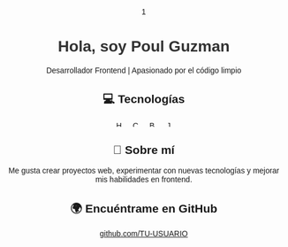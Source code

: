<!DOCTYPE html>
<html lang="es">
<head>
  <meta charset="UTF-8">
  <meta name="viewport" content="width=device-width, initial-scale=1.0">
  <title>Mi Perfil GitHub</title>
  <style>
    body {
      font-family: Arial, sans-serif;
      text-align: center;
      margin: 40px;
    }
    h1 {
      color: #333;
    }
    .skills {
      display: flex;
      justify-content: center;
      gap: 20px;
      margin-top: 20px;
    }
    .skills img {
      width: 10px;
      height: 10px;
      object-fit: contain;
    }
  </style>
</head>
<body>1
  <h1> Hola, soy Poul Guzman</h1>
  <p>Desarrollador Frontend | Apasionado por el código limpio</p>

  <h2>💻 Tecnologías</h2>
  <div class="skills">
    <img src="https://cdn.jsdelivr.net/gh/devicons/devicon/icons/html5/html5-original.svg" alt="HTML5">
    <img src="https://cdn.jsdelivr.net/gh/devicons/devicon/icons/css3/css3-original.svg" alt="CSS3">
    <img src="https://cdn.jsdelivr.net/gh/devicons/devicon/icons/bootstrap/bootstrap-original.svg" alt="Bootstrap">
    <img src="https://cdn.jsdelivr.net/gh/devicons/devicon/icons/javascript/javascript-original.svg" alt="JavaScript">
  </div>

  <h2>📌 Sobre mí</h2>
  <p>Me gusta crear proyectos web, experimentar con nuevas tecnologías y mejorar mis habilidades en frontend.</p>

  <h2>🌍 Encuéntrame en GitHub</h2>
  <p><a href="https://github.com/TU-USUARIO" target="_blank">github.com/TU-USUARIO</a></p>
</body>
</html>
